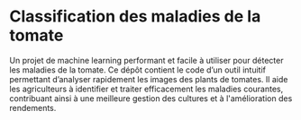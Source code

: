 # Classification des maladies de la tomate  

Un projet de machine learning performant et facile à utiliser pour détecter les maladies de la tomate. Ce dépôt contient le code d’un outil intuitif permettant d’analyser rapidement les images des plants de tomates. Il aide les agriculteurs à identifier et traiter efficacement les maladies courantes, contribuant ainsi à une meilleure gestion des cultures et à l'amélioration des rendements.
